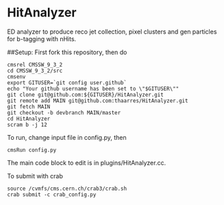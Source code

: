 # HitAnalyzer

ED analyzer to produce reco jet collection, pixel clusters and gen particles for b-tagging with nHits.

##Setup:
First fork this repository, then do
```
cmsrel CMSSW_9_3_2
cd CMSSW_9_3_2/src
cmsenv
export GITUSER=`git config user.github`
echo "Your github username has been set to \"$GITUSER\""
git clone git@github.com:${GITUSER}/HitAnalyzer.git
git remote add MAIN git@github.com:thaarres/HitAnalyzer.git
git fetch MAIN
git checkout -b devbranch MAIN/master
cd HitAnalyzer
scram b -j 12
```
To run, change input file in config.py, then
```
cmsRun config.py
```

The main code block to edit is in plugins/HitAnalyzer.cc.

To submit with crab
```
source /cvmfs/cms.cern.ch/crab3/crab.sh
crab submit -c crab_config.py
```